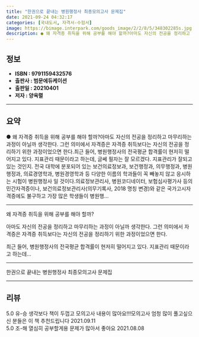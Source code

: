 ```yaml
---
title: "한권으로 끝내는 병원행정사 최종모의고사 문제집"
date: 2021-09-24 04:32:17
categories: [국내도서, 자격서-수험서]
image: https://bimage.interpark.com/goods_image/2/2/8/5/348302285s.jpg
description: ● 왜 자격증 취득을 위해 공부를 해야 할까?아마도 자신의 전공을 정리하고 마무리하는 과정이 아닐까 생각한다. 그런 의미에서 자격증은 자격증 취득보다는 자신의 전공을 정리하기 위한 과정이었으면 한다.최근 들어, 병원행정사의 전국평균 합격률이 현저히 떨어지고 있다. 지표관리 때문이라고
---
```


## **정보**

- **ISBN : 9791159432576**
- **출판사 : 범문에듀케이션**
- **출판일 : 20210401**
- **저자 : 양옥렬**

------



## **요약**

●  왜 자격증 취득을 위해 공부를 해야 할까?아마도 자신의 전공을 정리하고 마무리하는 과정이 아닐까 생각한다. 그런 의미에서 자격증은 자격증 취득보다는 자신의 전공을 정리하기 위한 과정이었으면 한다.최근 들어, 병원행정사의 전국평균 합격률이 현저히 떨어지고 있다. 지표관리 때문이라고 하는데, 글쎄 필자는 잘 모르겠다. 지표관리가 잘되고 있는 것인지. 전국 대학에 분포되어 있는 보건의료정보과, 보건행정과, 의무행정과, 병원행정과, 의료경영학과, 병원경영학과 등 다양한 이름의 학과들이 꼭 빼놓지 않고 응시하는 시험이 병원행정사 일 것이다.의료정보관리사, 병원코디네이터, 보험심사평가사 등의 민간자격증이나, 보건의료정보관리사(의무기록사, 2018 명칭 변경)와 같은 국가고시자격증에도 불구하고 가장 많은 학생들이 병원행...

------

왜 자격증 취득을 위해 공부를 해야 할까?

아마도 자신의 전공을 정리하고 마무리하는 과정이 아닐까 생각한다. 그런 의미에서 자격증은 자격증 취득보다는 자신의 전공을 정리하기 위한 과정이었으면 한다.

최근 들어, 병원행정사의 전국평균 합격률이 현저히 떨어지고 있다. 지표관리 때문이라고 하는데... 

------


한권으로 끝내는 병원행정사 최종모의고사 문제집 

------


## **리뷰** 

5.0 유-승 생각보다 책이 두껍고 모의고사 내용이 많아요!!!모의고사 엄청 많이 풀고싶으신 분들은 이 책 추천드립니다 2021.09.11 <br/>5.0 조-해 열심히 공부할게용  문제가 많아서 좋아요 2021.08.08 <br/>